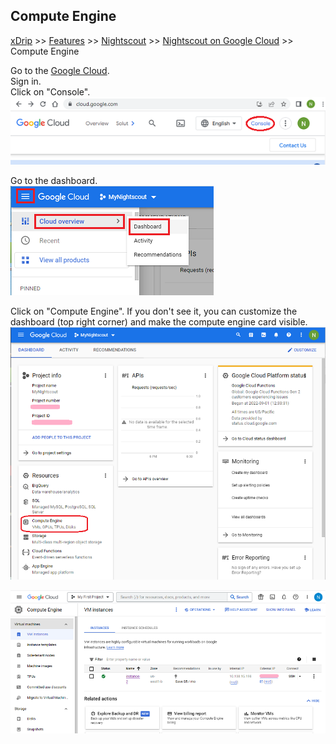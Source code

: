 ## Compute Engine
[xDrip](../../README.md) >> [Features](../Features_page) >> [Nightscout](../Nightscout_page) >> [Nightscout on Google Cloud](./GoogleCloud) >> Compute Engine  
  
Go to the [Google Cloud](https://cloud.google.com/).  
Sign in.  
Click on "Console".  
![](./images/Console.png)  
  
Go to the dashboard.  
![](./images/Dashboard.png)  
  
Click on "Compute Engine".  If you don't see it, you can customize the dashboard (top right corner) and make the compute engine card visible.  
![](./images/Dash.png)  
  
![](./images/ComputeEngine.png)  
  
  
